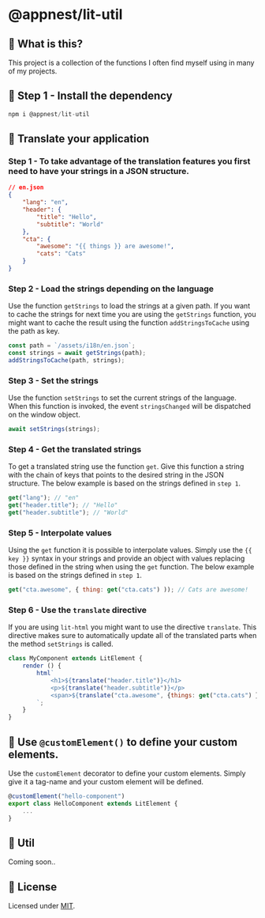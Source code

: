 # @appnest/lit-util

## 🤔 What is this?

This project is a collection of the functions I often find myself using in many of my projects.

## 🎉 Step 1 - Install the dependency

```javascript
npm i @appnest/lit-util
```

## 📝 Translate your application

### Step 1 - To take advantage of the translation features you first need to have your strings in a JSON structure.

```json
// en.json
{
	"lang": "en",
	"header": {
		"title": "Hello",
		"subtitle": "World"
	},
	"cta": {
		"awesome": "{{ things }} are awesome!",
		"cats": "Cats"
	}
}
```

### Step 2 - Load the strings depending on the language

Use the function `getStrings` to load the strings at a given path. If you want to cache the strings for next time you are using the `getStrings` function, you might want to cache the result using the function `addStringsToCache` using the path as key.

```javascript
const path = `/assets/i18n/en.json`;
const strings = await getStrings(path);
addStringsToCache(path, strings);
```

### Step 3 - Set the strings

Use the function `setStrings` to set the current strings of the language. When this function is invoked, the event `stringsChanged` will be dispatched on the window object.

```javascript
await setStrings(strings);
```

### Step 4 - Get the translated strings

To get a translated string use the function `get`. Give this function a string with the chain of keys that points to the desired string in the JSON structure. The below example is based on the strings defined in `step 1`.

```javascript
get("lang"); // "en"
get("header.title"); // "Hello"
get("header.subtitle"); // "World"
```

### Step 5 - Interpolate values

Using the `get` function it is possible to interpolate values. Simply use the `{{ key }}` syntax in your strings and provide an object with values replacing those defined in the string when using the `get` function. The below example is based on the strings defined in `step 1`.

```javascript
get("cta.awesome", { thing: get("cta.cats") )); // Cats are awesome!
```

### Step 6 - Use the `translate` directive

If you are using `lit-html` you might want to use the directive `translate`. This directive makes sure to automatically update all of the translated parts when the method `setStrings` is called.

```javascript
class MyComponent extends LitElement {
	render () {
		html`
			<h1>${translate("header.title")}</h1>
			<p>${translate("header.subtitle")}</p>
			<span>${translate("cta.awesome", {things: get("cta.cats") })}</span>
		`;
	}
}
```

## 🦀 Use `@customElement()` to define your custom elements.

Use the `customElement` decorator to define your custom elements. Simply give it a tag-name and your custom element will be defined.

```javascript
@customElement("hello-component")
export class HelloComponent extends LitElement {
	...
}
```


## 🌻 Util

Coming soon..



## 🎉 License

Licensed under [MIT](https://opensource.org/licenses/MIT).